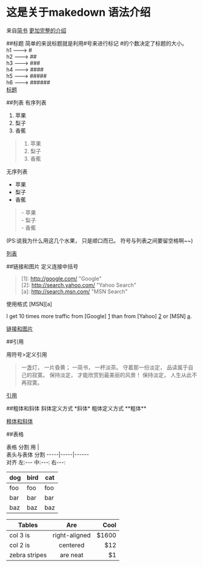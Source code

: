 # 这是关于makedown 语法介绍
来自[简书](http://www.jianshu.com/p/q81RER)   [更加完整的介绍](http://wowubuntu.com/markdown/)

##标题
简单的来说标题就是利用\#号来进行标记 \#的个数决定了标题的大小。
<br>h1 ---> \# 
<br>h2 ---> \#\#
<br>h3 ---> \#\#\#
<br>h4 ---> \#\#\#\#
<br>h5 ---> \#\#\#\#\#
<br>h6 ---> \#\#\#\#\#\#
<br>
[标题](http://ww4.sinaimg.cn/large/687afc7fjw1dzs5crii94j.jpg)

##列表
有序列表<br>
1. 苹果<br>
2. 梨子<br>
3. 香蕉<br>

>1. 苹果<br>
>2. 梨子<br>
>3. 香蕉<br>

无序列表
- 苹果<br>
- 梨子<br>
- 香蕉<br>

>\- 苹果<br>
>\- 梨子<br>
>\- 香蕉<br>

\(PS:说我为什么用这几个水果， 只是顺口而已。 符号与列表之间要留空格啊~~\)

[列表](http://ww1.sinaimg.cn/large/687afc7fjw1dzs56gavuzj.jpg)

##链接和图片
定义连接中括号
>\[1]: http://google.com/        "Google" <br>
>\[2]: http://search.yahoo.com/  "Yahoo Search" <br>
>\[a]: http://search.msn.com/    "MSN Search" <br>

使用格式 \[MSN]\[a] <br>

I get 10 times more traffic from [Google] [1] than from
[Yahoo] [2] or [MSN] [a].

[1]: http://google.com/        "Google"
[2]: http://search.yahoo.com/  "Yahoo Search"
[a]: http://search.msn.com/    "MSN Search"
  
[链接和图片](http://ww3.sinaimg.cn/large/687afc7fjw1dzs5i4iw3uj.jpg)

##引用

用符号\>定义引用

>一盏灯， 一片昏黄； 一简书， 一杯淡茶。 守着那一份淡定， 品读属于自己的寂寞。
> 保持淡定， 才能欣赏到最美丽的风景！ 保持淡定， 人生从此不再寂寞。

[引用](http://ww3.sinaimg.cn/large/687afc7fjw1dzs5oehlj5j.jpg)

##粗体和斜体
斜体定义方式
\*斜体* 
粗体定义方式
\*\*粗体**

[粗体和斜体](http://ww4.sinaimg.cn/large/687afc7fjw1dzs5qrr3jcj.jpg)


##表格

表格 分割 用 \| <br>
表头与表体 分割 -----\|-----\|------<br>
对齐  左\:---  中\:---\:  右---\:<br>

dog | bird | cat
----|------|----
foo | foo  | foo
bar | bar  | bar
baz | baz  | baz

| Tables        | Are           | Cool  |
| ------------- |:-------------:| -----:|
| col 3 is      | right-aligned | $1600 |
| col 2 is      | centered      |   $12 |
| zebra stripes | are neat      |    $1 |
